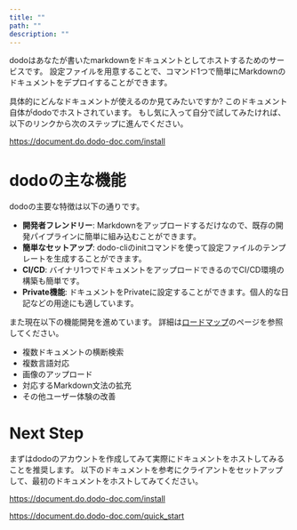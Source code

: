 ```yaml
---
title: ""
path: ""
description: ""
---
```


dodoはあなたが書いたmarkdownをドキュメントとしてホストするためのサービスです。
設定ファイルを用意することで、コマンド1つで簡単にMarkdownのドキュメントをデプロイすることができます。

具体的にどんなドキュメントが使えるのか見てみたいですか?
このドキュメント自体がdodoでホストされています。
もし気に入って自分で試してみたければ、以下のリンクから次のステップに進んでください。

https://document.do.dodo-doc.com/install

# dodoの主な機能
dodoの主要な特徴は以下の通りです。

* **開発者フレンドリー**: Markdownをアップロードするだけなので、既存の開発パイプラインに簡単に組み込むことができます。
* **簡単なセットアップ**: dodo-cliのinitコマンドを使って設定ファイルのテンプレートを生成することができます。
* **CI/CD**: バイナリ1つでドキュメントをアップロードできるのでCI/CD環境の構築も簡単です。
* **Private機能**: ドキュメントをPrivateに設定することができます。個人的な日記などの用途にも適しています。

また現在以下の機能開発を進めています。
詳細は[ロードマップ](/roadmap.yaml)のページを参照してください。

* 複数ドキュメントの横断検索
* 複数言語対応
* 画像のアップロード
* 対応するMarkdown文法の拡充
* その他ユーザー体験の改善

# Next Step
まずはdodoのアカウントを作成してみて実際にドキュメントをホストしてみることを推奨します。
以下のドキュメントを参考にクライアントをセットアップして、最初のドキュメントをホストしてみてください。

https://document.do.dodo-doc.com/install

https://document.do.dodo-doc.com/quick_start
